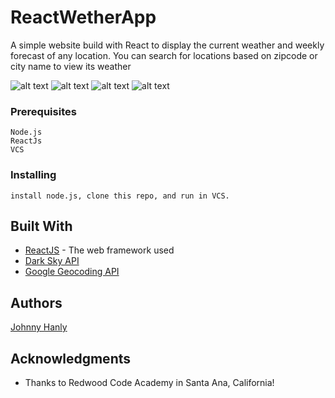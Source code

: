 # ReactWetherApp

A simple website build with React to display the current weather and weekly forecast of any location. You can search for locations based on 
zipcode or city name to view its weather


![alt text](https://i.imgur.com/6r6YsPC.png "Logo Title Text 1")
![alt text](https://i.imgur.com/azSwPDY.png "Logo Title Text 1")
![alt text](https://i.imgur.com/7dVsdiH.png "Logo Title Text 1")
![alt text](https://i.imgur.com/GsDtGoX.png "Logo Title Text 1")





### Prerequisites

```
Node.js 
ReactJs
VCS
```
### Installing

```
install node.js, clone this repo, and run in VCS.
```
## Built With

* [ReactJS](https://reactjs.org/) - The web framework used
* [Dark Sky API](https://darksky.net/dev)
* [Google Geocoding API](https://developers.google.com/maps/documentation/geocoding/start)

## Authors
  [Johnny Hanly](https://github.com/JohnnyHanly)

## Acknowledgments

* Thanks to Redwood Code Academy in Santa Ana, California!


